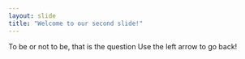 ```yaml
---
layout: slide
title: "Welcome to our second slide!"
---
```

To be or not to be, that is the question
Use the left arrow to go back!
